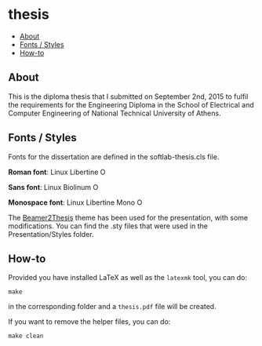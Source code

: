 thesis
======
* [About](#about)
* [Fonts / Styles](#fonts--styles)
* [How-to](#how-to)

## About ##

This is the diploma thesis that I submitted on September 2nd, 2015
to fulfil the requirements for the Engineering Diploma in the
School of Electrical and Computer Engineering of National Technical University
of Athens.

## Fonts / Styles ##
Fonts for the dissertation are defined in the softlab-thesis.cls file.

**Roman font**:	Linux Libertine O

**Sans font**: Linux Biolinum O

**Monospace font**: Linux Libertine Mono O

The [Beamer2Thesis](http://ftp.ntua.gr/mirror/ctan/macros/latex/contrib/beamer-contrib/themes/beamer2thesis/doc/basic_guide/beamer2thesis.pdf) theme has been used for the presentation, with some modifications. You can find the .sty files that were used in the Presentation/Styles folder.

## How-to ##

Provided you have installed LaTeX as well as the `latexmk` tool, you can do:

```
make
```

in the corresponding folder and a `thesis.pdf` file will be created.

If you want to remove the helper files, you can do:

```
make clean
```